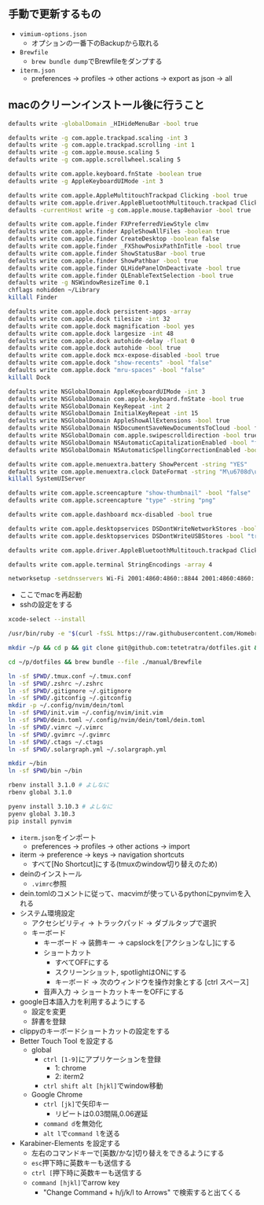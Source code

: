 ## 手動で更新するもの

- `vimium-options.json`
  - オプションの一番下のBackupから取れる
- `Brewfile`
  - `brew bundle dump`でBrewfileをダンプする
- `iterm.json`
  - preferences -> profiles -> other actions -> export as json -> all

## macのクリーンインストール後に行うこと

```bash
defaults write -globalDomain _HIHideMenuBar -bool true

defaults write -g com.apple.trackpad.scaling -int 3
defaults write -g com.apple.trackpad.scrolling -int 1
defaults write -g com.apple.mouse.scaling 5
defaults write -g com.apple.scrollwheel.scaling 5

defaults write com.apple.keyboard.fnState -boolean true
defaults write -g AppleKeyboardUIMode -int 3

defaults write com.apple.AppleMultitouchTrackpad Clicking -bool true
defaults write com.apple.driver.AppleBluetoothMultitouch.trackpad Clicking -bool true
defaults -currentHost write -g com.apple.mouse.tapBehavior -bool true

defaults write com.apple.finder FXPreferredViewStyle clmv
defaults write com.apple.finder AppleShowAllFiles -boolean true
defaults write com.apple.finder CreateDesktop -boolean false
defaults write com.apple.finder _FXShowPosixPathInTitle -bool true
defaults write com.apple.finder ShowStatusBar -bool true
defaults write com.apple.finder ShowPathbar -bool true
defaults write com.apple.finder QLHidePanelOnDeactivate -bool true
defaults write com.apple.finder QLEnableTextSelection -bool true
defaults write -g NSWindowResizeTime 0.1
chflags nohidden ~/Library
killall Finder

defaults write com.apple.dock persistent-apps -array
defaults write com.apple.dock tilesize -int 32
defaults write com.apple.dock magnification -bool yes
defaults write com.apple.dock largesize -int 48
defaults write com.apple.dock autohide-delay -float 0
defaults write com.apple.dock autohide -bool true
defaults write com.apple.dock mcx-expose-disabled -bool true
defaults write com.apple.dock "show-recents" -bool "false"
defaults write com.apple.dock "mru-spaces" -bool "false"
killall Dock

defaults write NSGlobalDomain AppleKeyboardUIMode -int 3
defaults write NSGlobalDomain com.apple.keyboard.fnState -bool true
defaults write NSGlobalDomain KeyRepeat -int 2
defaults write NSGlobalDomain InitialKeyRepeat -int 15
defaults write NSGlobalDomain AppleShowAllExtensions -bool true
defaults write NSGlobalDomain NSDocumentSaveNewDocumentsToCloud -bool false
defaults write NSGlobalDomain com.apple.swipescrolldirection -bool true
defaults write NSGlobalDomain NSAutomaticCapitalizationEnabled -bool "false"
defaults write NSGlobalDomain NSAutomaticSpellingCorrectionEnabled -bool "false"

defaults write com.apple.menuextra.battery ShowPercent -string "YES"
defaults write com.apple.menuextra.clock DateFormat -string "M\u6708d\u65e5(EEE)  H:mm:ss"
killall SystemUIServer

defaults write com.apple.screencapture "show-thumbnail" -bool "false"
defaults write com.apple.screencapture "type" -string "png"

defaults write com.apple.dashboard mcx-disabled -bool true

defaults write com.apple.desktopservices DSDontWriteNetworkStores -bool "true"
defaults write com.apple.desktopservices DSDontWriteUSBStores -bool "true"

defaults write com.apple.driver.AppleBluetoothMultitouch.trackpad Clicking -bool true

defaults write com.apple.terminal StringEncodings -array 4

networksetup -setdnsservers Wi-Fi 2001:4860:4860::8844 2001:4860:4860::8888 8.8.4.4 8.8.8.8
```

- ここでmacを再起動
- sshの設定をする

```bash
xcode-select --install

/usr/bin/ruby -e "$(curl -fsSL https://raw.githubusercontent.com/Homebrew/install/master/install)"

mkdir ~/p && cd p && git clone git@github.com:tetetratra/dotfiles.git && cd dotfiles

cd ~/p/dotfiles && brew bundle --file ./manual/Brewfile

ln -sf $PWD/.tmux.conf ~/.tmux.conf
ln -sf $PWD/.zshrc ~/.zshrc
ln -sf $PWD/.gitignore ~/.gitignore
ln -sf $PWD/.gitconfig ~/.gitconfig
mkdir -p ~/.config/nvim/dein/toml
ln -sf $PWD/init.vim ~/.config/nvim/init.vim
ln -sf $PWD/dein.toml ~/.config/nvim/dein/toml/dein.toml
ln -sf $PWD/.vimrc ~/.vimrc
ln -sf $PWD/.gvimrc ~/.gvimrc
ln -sf $PWD/.ctags ~/.ctags
ln -sf $PWD/.solargraph.yml ~/.solargraph.yml

mkdir ~/bin
ln -sf $PWD/bin ~/bin

rbenv install 3.1.0 # よしなに
rbenv global 3.1.0

pyenv install 3.10.3 # よしなに
pyenv global 3.10.3
pip install pynvim
```

- `iterm.json`をインポート
  - preferences -> profiles -> other actions -> import
- iterm -> preference -> keys -> navigation shortcuts
  - すべて[No Shortcut]にする(tmuxのwindow切り替えのため)
- deinのインストール
  - `.vimrc`参照
- dein.tomlのコメントに従って、macvimが使っているpythonにpynvimを入れる
- システム環境設定
  - アクセシビリティ -> トラックパッド -> ダブルタップで選択
  - キーボード
    - キーボード -> 装飾キー -> capslockを[アクションなし]にする
    - ショートカット
      - すべてOFFにする
      - スクリーンショット, spotlightはONにする
      - キーボード -> 次のウィンドウを操作対象とする [ctrl スペース]
    - 音声入力 -> ショートカットキーをOFFにする
- google日本語入力を利用するようにする
  - 設定を変更
  - 辞書を登録
- clippyのキーボードショートカットの設定をする
- Better Touch Tool を設定する
  - global
    - `ctrl [1-9]`にアプリケーションを登録
      - 1: chrome
      - 2: iterm2
    - `ctrl shift alt [hjkl]`でwindow移動
  - Google Chrome
    - `ctrl [jk]`で矢印キー
      - リピートは0.03間隔,0.06遅延
    - `command d`を無効化
    - `alt l`で`command l`を送る
- Karabiner-Elements を設定する
  - 左右のコマンドキーで[英数/かな]切り替えをできるようにする
  - `esc`押下時に英数キーも送信する
  - `ctrl [`押下時に英数キーも送信する
  - `command [hjkl]`でarrow key
    - "Change Command + h/j/k/l to Arrows" で検索すると出てくる

